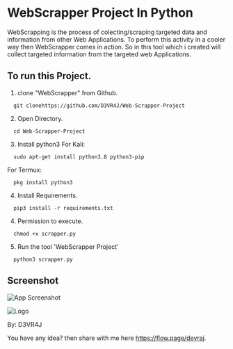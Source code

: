 
# WebScrapper Project In Python

WebScrapping is the process of colecting/scraping targeted data and information from other Web Applications. To perform this activity in a cooler way then WebScrapper comes in action. So in this tool which i created will collect targeted information from the targeted web Applications.

## To run this Project.

1. clone "WebScrapper" from Github.
```http
  git clonehttps://github.com/D3VR4J/Web-Scrapper-Project
  ```

2. Open Directory.
```http
  cd Web-Scrapper-Project
  ```
3. Install python3
For Kali:
```http
  sudo apt-get install python3.8 python3-pip
```
For Termux:
```http
  pkg install python3
```
4. Install Requirements.
 
```http
  pip3 install -r requirements.txt
```
4. Permission to execute.
```htttp
  chmod +x scrapper.py
```
5. Run the tool 'WebScrapper Project'
```http
  python3 scrapper.py
```
## Screenshot

![App Screenshot](https://i.ibb.co/kKrTj3j/Screenshot-2022-02-02-13-45-26-45.jpg)

![Logo](https://i.ibb.co/rf5fvxx/D3-VR4-J-cursor.png)

By: D3VR4J

You have any idea? then share with me here https://flow.page/devraj.
